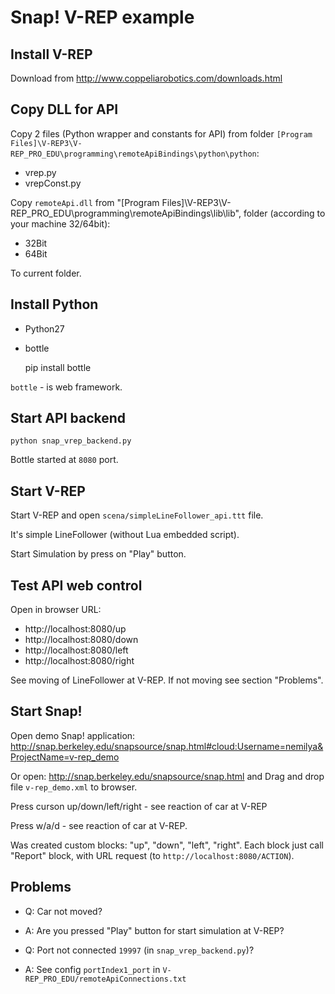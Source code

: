 Snap! V-REP example
===================

Install V-REP
-------------

Download from http://www.coppeliarobotics.com/downloads.html


Copy DLL for API
----------------

Copy 2 files (Python wrapper and constants for API) from folder `[Program Files]\V-REP3\V-REP_PRO_EDU\programming\remoteApiBindings\python\python`:


* vrep.py
* vrepConst.py

Copy `remoteApi.dll` from "[Program Files]\V-REP3\V-REP_PRO_EDU\programming\remoteApiBindings\lib\lib\", folder (according to your machine 32/64bit):

* 32Bit
* 64Bit

To current folder.


Install Python
--------------

* Python27
* bottle

    pip install bottle

`bottle` - is web framework.


Start API backend
-----------------

    python snap_vrep_backend.py 

Bottle started at `8080` port.

Start V-REP
-----------

Start V-REP and open `scena/simpleLineFollower_api.ttt` file.

It's simple LineFollower (without Lua embedded script).

Start Simulation by press on "Play" button.

Test API web control
--------------------

Open in browser URL:

* http://localhost:8080/up
* http://localhost:8080/down
* http://localhost:8080/left
* http://localhost:8080/right


See moving of LineFollower at V-REP. If not moving see section "Problems".


Start Snap!
-----------

Open demo Snap! application: http://snap.berkeley.edu/snapsource/snap.html#cloud:Username=nemilya&ProjectName=v-rep_demo

Or open: http://snap.berkeley.edu/snapsource/snap.html and Drag and drop file `v-rep_demo.xml` to browser.

Press curson up/down/left/right - see reaction of car at V-REP

Press w/a/d - see reaction of car at V-REP.

Was created custom blocks: "up", "down", "left", "right". Each block just call "Report" block, with URL request (to `http://localhost:8080/ACTION`).



Problems
--------

* Q: Car not moved? 
* A: Are you pressed "Play" button for start simulation at V-REP?

* Q: Port not connected `19997` (in `snap_vrep_backend.py`)?
* A: See config `portIndex1_port` in `V-REP_PRO_EDU/remoteApiConnections.txt`